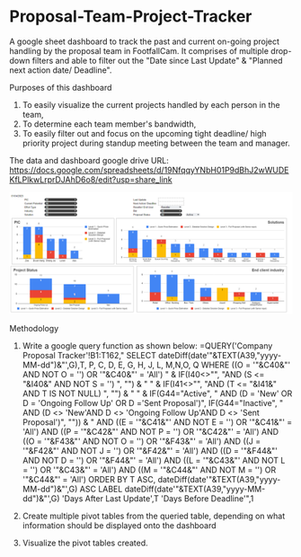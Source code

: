 # Proposal-Team-Project-Tracker
A google sheet dashboard to track the past and current on-going project handling by the proposal team in FootfallCam.
It comprises of multiple drop-down filters and able to filter out the "Date since Last Update" & "Planned next action date/ Deadline". 

Purposes of this dashboard 
1. To easily visualize the current projects handled by each person in the team, 
2. To determine each team member's bandwidth, 
3. To easily filter out and focus on the upcoming tight deadline/ high priority project during standup meeting between the team and manager.

The data and dashboard google drive URL: 
https://docs.google.com/spreadsheets/d/19NfqqyYNbH01P9dBhJ2wWUDEKfLPlkwLrprDJAhD6o8/edit?usp=share_link


<img src="Proposal Team Project Tracker Dashboard.png" width ="800">


Methodology

1. Write a google query function as shown below:
=QUERY('Company Proposal Tracker'!B1:T162,"
SELECT dateDiff(date'"&TEXT(A39,"yyyy-MM-dd")&"',G),T, P, C, D, E, G, H, J, L, M,N,O, Q
WHERE 
((O = '"&C40&"' AND NOT O = '') OR '"&C40&"' = 'All')
" & IF(I40<>"", "AND (S <= "&I40&" AND NOT S = '') ", "") & "
" & IF(I41<>"", "AND (T <= "&I41&" AND T IS NOT NULL) ", "") & "
" & IF(G44="Active", " AND (D = 'New' OR D = 'Ongoing Follow Up' OR D ='Sent Proposal')",
IF(G44="Inactive", " AND (D <> 'New'AND D <> 'Ongoing Follow Up'AND D <> 'Sent Proposal')", "")) & "
AND ((E = '"&C41&"' AND NOT E = '') OR '"&C41&"' = 'All')
AND ((P = '"&C42&"' AND NOT P = '') OR '"&C42&"' = 'All')
AND ((O = '"&F43&"' AND NOT O = '') OR '"&F43&"' = 'All')
AND ((J = '"&F42&"' AND NOT J = '') OR '"&F42&"' = 'All')
AND ((D = '"&F44&"' AND NOT D = '') OR '"&F44&"' = 'All')
AND ((L = '"&C43&"' AND NOT L = '') OR '"&C43&"' = 'All')
AND ((M = '"&C44&"' AND NOT M = '') OR '"&C44&"' = 'All')
ORDER BY T ASC, dateDiff(date'"&TEXT(A39,"yyyy-MM-dd")&"',G) ASC
LABEL dateDiff(date'"&TEXT(A39,"yyyy-MM-dd")&"',G) 'Days After Last Update',T 'Days Before Deadline'",1

2. Create multiple pivot tables from the queried table, depending on what information should be displayed onto the dashboard
3. Visualize the pivot tables created.
